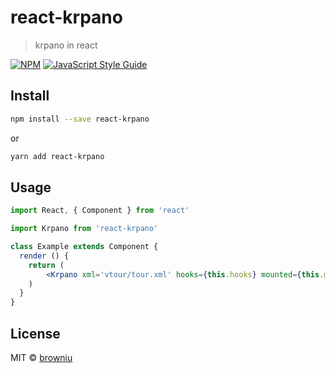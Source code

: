 # react-krpano

> krpano in react

[![NPM](https://img.shields.io/npm/v/react-krpano.svg)](https://www.npmjs.com/package/react-krpano) [![JavaScript Style Guide](https://img.shields.io/badge/code_style-standard-brightgreen.svg)](https://standardjs.com)

## Install

```bash
npm install --save react-krpano
```
or

```bash
yarn add react-krpano
```

## Usage

```jsx
import React, { Component } from 'react'

import Krpano from 'react-krpano'

class Example extends Component {
  render () {
    return (
        <Krpano xml='vtour/tour.xml' hooks={this.hooks} mounted={this.mounted}/>
    )
  }
}
```

## License

MIT © [browniu](https://github.com/browniu)
